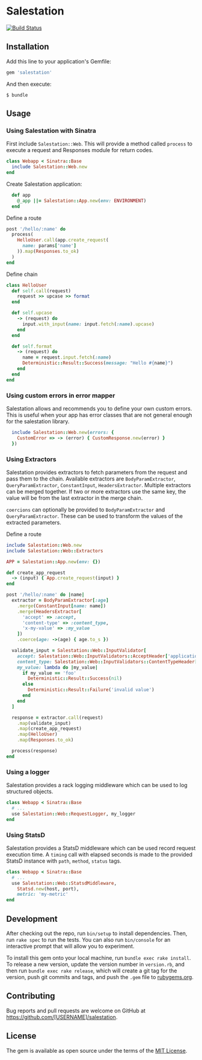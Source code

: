 # Salestation

[![Build Status](https://travis-ci.org/salemove/salestation.svg?branch=master)](https://travis-ci.org/salemove/salestation)

## Installation

Add this line to your application's Gemfile:

```ruby
gem 'salestation'
```

And then execute:

    $ bundle

## Usage

### Using Salestation with Sinatra

First include `Salestation::Web`. This will provide a method called `process` to execute a request and Responses module for return codes.
```ruby
class Webapp < Sinatra::Base
  include Salestation::Web.new
end
```

Create Salestation application:
```ruby
  def app
    @_app ||= Salestation::App.new(env: ENVIRONMENT)
  end
```

Define a route
```ruby
post '/hello/:name' do
  process(
    HelloUser.call(app.create_request(
      name: params['name']
    )).map(Responses.to_ok)
  )
end
```

Define chain
```ruby
class HelloUser
  def self.call(request)
    request >> upcase >> format
  end

  def self.upcase
    -> (request) do
      input.with_input(name: input.fetch(:name).upcase)
    end
  end

  def self.format
    -> (request) do
      name = request.input.fetch(:name)
      Deterministic::Result::Success(message: "Hello #{name}")
    end
  end
end
```

### Using custom errors in error mapper

Salestation allows and recommends you to define your own custom errors. This is useful when your app has error classes that are not general enough for the salestation library.

```ruby
  include Salestation::Web.new(errors: {
    CustomError => -> (error) { CustomResponse.new(error) }
  })
```

### Using Extractors

Salestation provides extractors to fetch parameters from the request and pass them to the chain.
Available extractors are `BodyParamExtractor`, `QueryParamExtractor`, `ConstantInput`, `HeadersExtractor`.
Multiple extractors can be merged together. If two or more extractors use the same key, the value will be from the last extractor in the merge chain.

`coercions` can optionally be provided to `BodyParamExtractor` and `QueryParamExtractor`. These can be used to transform the values of the extracted parameters.

Define a route

```ruby
include Salestation::Web.new
include Salestation::Web::Extractors

APP = Salestation::App.new(env: {})

def create_app_request
  -> (input) { App.create_request(input) }
end

post '/hello/:name' do |name|
  extractor = BodyParamExtractor[:age]
    .merge(ConstantInput[name: name])
    .merge(HeadersExtractor[
      'accept' => :accept,
      'content-type' => :content_type,
      'x-my-value' => :my_value
    ])
    .coerce(age: ->(age) { age.to_s })

  validate_input = Salestation::Web::InputValidator[
    accept: Salestation::Web::InputValidators::AcceptHeader['application/json', 'application/xml'],
    content_type: Salestation::Web::InputValidators::ContentTypeHeader['application/json'],
    my_value: lambda do |my_value|
      if my_value == 'foo'
        Deterministic::Result::Success(nil)
      else
        Deterministic::Result::Failure('invalid value')
      end
    end
  ]

  response = extractor.call(request)
    .map(validate_input)
    .map(create_app_request)
    .map(HelloUser)
    .map(Responses.to_ok)

  process(response)
end
```

### Using a logger

Salestation provides a rack logging middleware which can be used to log structured objects.

```ruby
class Webapp < Sinatra::Base
  # ...
  use Salestation::Web::RequestLogger, my_logger
end
```

### Using StatsD

Salestation provides a StatsD middleware which can be used record request
execution time. A `timing` call with elapsed seconds is made to the provided
StatsD instance with `path`, `method`, `status` tags.

```ruby
class Webapp < Sinatra::Base
  # ...
  use Salestation::Web::StatsdMiddleware,
    Statsd.new(host, port),
    metric: 'my-metric'
end
```

## Development

After checking out the repo, run `bin/setup` to install dependencies. Then, run `rake spec` to run the tests. You can also run `bin/console` for an interactive prompt that will allow you to experiment.

To install this gem onto your local machine, run `bundle exec rake install`. To release a new version, update the version number in `version.rb`, and then run `bundle exec rake release`, which will create a git tag for the version, push git commits and tags, and push the `.gem` file to [rubygems.org](https://rubygems.org).

## Contributing

Bug reports and pull requests are welcome on GitHub at https://github.com/[USERNAME]/salestation.


## License

The gem is available as open source under the terms of the [MIT License](http://opensource.org/licenses/MIT).

